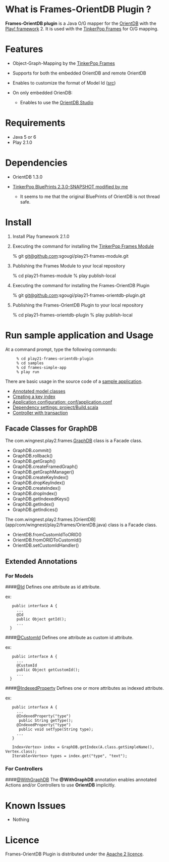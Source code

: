 What is Frames-OrientDB Plugin ?
============

**Frames-OrientDB plugin** is a Java O/G mapper for the [OrientDB](http://www.orientdb.org/) with  the [Play! framework](http://www.playframework.org/) 2. It is used with the [TinkerPop Frames](https://github.com/tinkerpop/frames/wiki) for O/G mapping.

Features
======

* Object-Graph-Mapping by the [TinkerPop Frames](https://github.com/tinkerpop/frames/wiki)

* Supports for both the embedded OrientDB and remote OrientDB

* Enables to customize the format of Model Id ([src](app/com/wingnest/play2/frames/plugin/orientdb/CustomIdManager.java))

* On only embedded OrienDB:

   * Enables to use the [OrientDB Studio](https://github.com/nuvolabase/orientdb/wiki/OrientDB-Studio)

Requirements
=========

* Java 5 or 6
* Play 2.1.0

Dependencies
============

* OrientDB 1.3.0
* [TinkerPop BluePrints 2.3.0-SNAPSHOT modified by me](https://github.com/sgougi/blueprints/tree/master/blueprints-orient-graph)
  
  * It seems to me that the original BluePrints of OrientDB is not thread safe. 

Install
====

  1)  Install Play framework 2.1.0

  2)  Executing the command for installing the [TinkerPop Frames Module](https://github.com/sgougi/play21-frames-module) 

         % git git@github.com:sgougi/play21-frames-module.git
  
  3)  Publishing the Frames Module to your local repository
           
         % cd play21-frames-module
         % play publish-local

  4)  Executing the command for installing the Frames-OrientDB Plugin

         % git git@github.com:sgougi/play21-frames-orientdb-plugin.git
         
  5)  Publishing the Frames-OrientDB Plugin to your local repository

         % cd play21-frames-orientdb-plugin
         % play publish-local


Run sample application and Usage
=======================

At a command prompt, type the following commands:

         % cd play21-frames-orientdb-plugin
         % cd samples
         % cd frames-simple-app
         % play run

There are basic usage in the source code of a [sample application](samples). 

* [Annotated model classes](samples/frames-simple-app/app/models)
* [Creating a key index](samples/frames-simple-app/app/Global.java)
* [Application configuration: conf/application.conf](samples/frames-simple-app/conf/application.conf)
* [Dependency settings: project/Build.scala](samples/frames-simple-app/project/Build.scala)  
* [Controller with transaction](samples/frames-simple-app/app/controllers/Application.java)

## Facade Classes for GraphDB

The com.wingnest.play2.frames.[GraphDB](https://github.com/sgougi/play21-frames-module/blob/master/app/com/wingnest/play2/frames/GraphDB.java) class is a Facade class.

* GraphDB.commit()
* GraphDB.rollback()
* GraphDB.getGraph()
* GraphDB.createFramedGraph()
* GraphDB.getGraphManager()
* GraphDB.createKeyIndex()
* GraphDB.dropKeyIndex()
* GraphDB.createIndex()
* GraphDB.dropIndex()
* GraphDB.getIndexedKeys()
* GraphDB.getIndex()
* GraphDB.getIndices()

The com.wingnest.play2.frames.[OrientDB] (app/com/wingnest/play2/frames/OrientDB.java) class is a Facade class.

* OrientDB.fromCustomIdToORID()
* OrientDB.fromORIDToCustomId()
* OrientDB.setCustomIdHandler()

## Extended Annotations 

### For Models
####[@Id](https://github.com/sgougi/play21-frames-module/blob/master/app/com/wingnest/play2/frames/annotations/Id.java)
Defines one attribute as id attribute.

 ex:

       public interface A {
         ...
         @Id
         public Object getId();
         ...
      }
      
####[@CustomId](app/com/wingnest/play2/frames/annotations/CustomId.java)
Defines one attribute as custom id attribute.

 ex:

       public interface A {
         ...
         @CustomId
         public Object getCustomId();
         ...
      }

####[@IndexedProperty](https://github.com/sgougi/play21-frames-module/blob/master/app/com/wingnest/play2/frames/annotations/IndexedProperty.java)
Defines one or more attributes as indexed attribute.

 ex:

       public interface A {
         ...
         @IndexedProperty("type")
          public String getType();
         @IndexedProperty("type")
          public void setType(String type);
         ...
       }

       Index<Vertex> index = GraphDB.getIndex(A.class.getSimpleName(), Vertex.class);
       Iterable<Vertex> types = index.get("type", "text");

### For Controllers
####[@WithGraphDB](https://github.com/sgougi/play21-frames-module/blob/master/app/com/wingnest/play2/frames/annotations/WithGraphDB.java)
The **@WithGraphDB** annotation enables annotated Actions and/or Controllers to use **OrientDB** implicitly.

Known Issues
=============
* Nothing

Licence
========
Frames-OrientDB Plugin is distributed under the [Apache 2 licence](http://www.apache.org/licenses/LICENSE-2.0.html).
